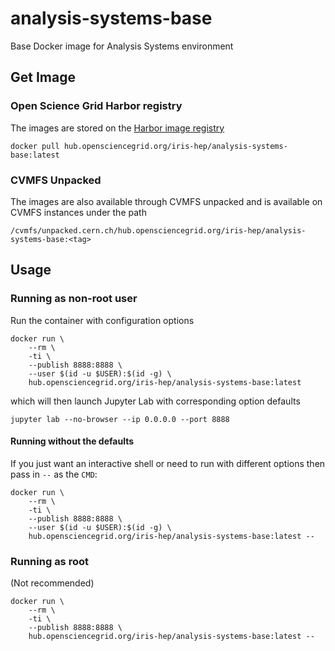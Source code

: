 # analysis-systems-base
Base Docker image for Analysis Systems environment

## Get Image

### Open Science Grid Harbor registry

The images are stored on the [Harbor image registry](https://hub.opensciencegrid.org/harbor/)

```
docker pull hub.opensciencegrid.org/iris-hep/analysis-systems-base:latest
```

### CVMFS Unpacked

The images are also available through CVMFS unpacked and is available on CVMFS instances under the path

```
/cvmfs/unpacked.cern.ch/hub.opensciencegrid.org/iris-hep/analysis-systems-base:<tag>
```

## Usage

### Running as non-root user

Run the container with configuration options

```
docker run \
    --rm \
    -ti \
    --publish 8888:8888 \
    --user $(id -u $USER):$(id -g) \
    hub.opensciencegrid.org/iris-hep/analysis-systems-base:latest
```

which will then launch Jupyter Lab with corresponding option defaults

```
jupyter lab --no-browser --ip 0.0.0.0 --port 8888
```

#### Running without the defaults

If you just want an interactive shell or need to run with different options then pass in `--` as the `CMD`:

```
docker run \
    --rm \
    -ti \
    --publish 8888:8888 \
    --user $(id -u $USER):$(id -g) \
    hub.opensciencegrid.org/iris-hep/analysis-systems-base:latest --
```

### Running as root

(Not recommended)

```
docker run \
    --rm \
    -ti \
    --publish 8888:8888 \
    hub.opensciencegrid.org/iris-hep/analysis-systems-base:latest --
```
